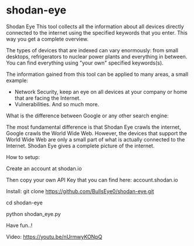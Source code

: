 # shodan-eye
Shodan Eye This tool collects all the information about all devices directly connected to the internet using the specified keywords that you enter. This way you get a complete overview.

The types of devices that are indexed can vary enormously: from small desktops, refrigerators to nuclear power plants and everything in between.
You can find everything using "your own" specified keywords(s).

The information gained from this tool can be applied to many areas, a small example:
* Network Security, keep an eye on all devices at your company or home that are facing the Internet.
* Vulnerabilities.
And so much more.

What is the difference between Google or any other search engine:

The most fundamental difference is that Shodan Eye crawls the internet, Google crawls the World Wide Web.
However, the devices that support the World Wide Web are only a small part of what is actually connected to the Internet.
Shodan Eye gives a complete picture of the internet.

How to setup:

Create an account at shodan.io

Then copy your own API Key that you can find here: account.shodan.io

Install:
git clone https://github.com/BullsEye0/shodan-eye.git

cd shodan-eye

python shodan_eye.py

Have fun..!

Video:
https://youtu.be/nUrmwyKONpQ
